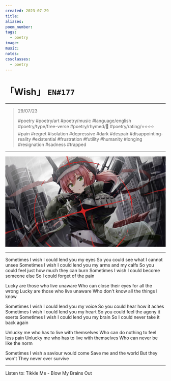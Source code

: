 ```yaml
---
created: 2023-07-29
title:
aliases:
poem_number:
tags:
  - poetry
image:
music:
notes:
cssclasses:
  - poetry
---
```

# 「Wish」 `EN#177`

---

> 29/07/23
> 
> #poetry 
> #poetry/art 
> #poetry/music 
> #language/english 
> #poetry/type/free-verse 
> #poetry/rhymed/🔴 
> #poetry/rating/⭐⭐⭐⭐ 
> #pain #regret #isolation #depressive #dark #despair #disappointing-reality #existential #frustration #futility #humanity #longing #resignation #sadness #trapped 

---

![poem-wish](../!art/poem-wish.jpg)


---

Sometimes I wish I could lend you my eyes
So you could see what I cannot unsee
Sometimes I wish I could lend you my arms and my calfs
So you could feel just how much they can burn
Sometimes I wish I could become someone else
So I could forget of the pain

Lucky are those who live unaware
Who can close their eyes for all the wrong
Lucky are those who live unaware
Who don't know all the things I know

Sometimes I wish I could lend you my voice
So you could hear how it aches
Sometimes I wish I could lend you my heart
So you could feel the agony it exerts
Sometimes I wish I could lend you my brain
So I could never take it back again

Unlucky me who has to live with themselves
Who can do nothing to feel less pain
Unlucky me who has to live with themselves
Who can never be like the norm

Sometimes I wish a saviour would come
Save me and the world
But they won't
They never ever survive

---

Listen to: Tikkle Me - Blow My Brains Out